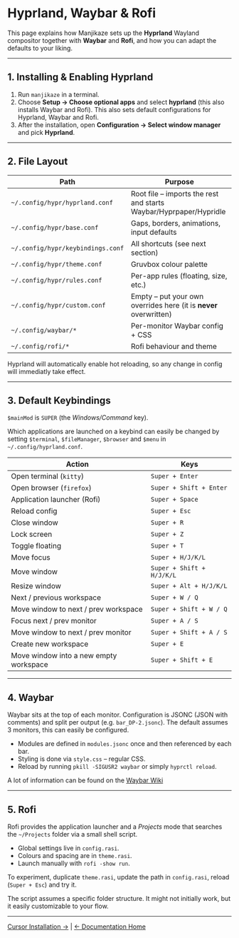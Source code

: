 # Hyprland, Waybar & Rofi

This page explains how Manjikaze sets up the **Hyprland** Wayland compositor together with **Waybar** and **Rofi**, and how you can adapt the defaults to your liking.

---

## 1. Installing & Enabling Hyprland

1. Run `manjikaze` in a terminal.
2. Choose **Setup → Choose optional apps** and select **hyprland** (this also installs Waybar and Rofi). This also sets default configurations for Hyprland, Waybar and Rofi.
3. After the installation, open **Configuration → Select window manager** and pick **Hyprland**.

---

## 2. File Layout

| Path                              | Purpose                                                           |
|-----------------------------------|-------------------------------------------------------------------|
| `~/.config/hypr/hyprland.conf`    | Root file – imports the rest and starts Waybar/Hyprpaper/Hypridle |
| `~/.config/hypr/base.conf`        | Gaps, borders, animations, input defaults                         |
| `~/.config/hypr/keybindings.conf` | All shortcuts (see next section)                                  |
| `~/.config/hypr/theme.conf`       | Gruvbox colour palette                                            |
| `~/.config/hypr/rules.conf`       | Per-app rules (floating, size, etc.)                              |
| `~/.config/hypr/custom.conf`      | Empty – put your own overrides here (it is **never** overwritten) |
| `~/.config/waybar/*`              | Per-monitor Waybar config + CSS                                   |
| `~/.config/rofi/*`                | Rofi behaviour and theme                                          |

Hyprland will automatically enable hot reloading, so any change in config will immediatly take effect.

---

## 3. Default Keybindings

`$mainMod` is `SUPER` (the *Windows/Command* key).

Which applications are launched on a keybind can easily be changed by setting `$terminal`, `$fileManager`, `$browser` and `$menu` in `~/.config/hyprland.conf`.

| Action                                 | Keys                      |
|----------------------------------------|---------------------------|
| Open terminal (`kitty`)                | `Super + Enter`           |
| Open browser (`firefox`)               | `Super + Shift + Enter`   |
| Application launcher (Rofi)            | `Super + Space`           |
| Reload config                          | `Super + Esc`             |
| Close window                           | `Super + R`               |
| Lock screen                            | `Super + Z`               |
| Toggle floating                        | `Super + T`               |
| Move focus                             | `Super + H/J/K/L`         |
| Move window                            | `Super + Shift + H/J/K/L` |
| Resize window                          | `Super + Alt + H/J/K/L`   |
| Next / previous workspace              | `Super + W / Q`           |
| Move window to next / prev workspace   | `Super + Shift + W / Q`   |
| Focus next / prev monitor              | `Super + A / S`           |
| Move window to next / prev monitor     | `Super + Shift + A / S`   |
| Create new workspace                   | `Super + E`               |
| Move window into a new empty workspace | `Super + Shift + E`       |

---

## 4. Waybar

Waybar sits at the top of each monitor.
Configuration is JSONC (JSON with comments) and split per output (e.g. `bar_DP-2.jsonc`).
The default assumes 3 monitors, this can easily be configured.

* Modules are defined in `modules.jsonc` once and then referenced by each bar.
* Styling is done via `style.css` – regular CSS.
* Reload by running `pkill -SIGUSR2 waybar` or simply `hyprctl reload`.

A lot of information can be found on the [Waybar Wiki](https://github.com/Alexays/Waybar/wiki)

---

## 5. Rofi

Rofi provides the application launcher and a *Projects* mode that searches the `~/Projects` folder via a small shell script.

* Global settings live in `config.rasi`.
* Colours and spacing are in `theme.rasi`.
* Launch manually with `rofi -show run`.

To experiment, duplicate `theme.rasi`, update the path in `config.rasi`, reload (`Super + Esc`) and try it.

The script assumes a specific folder structure. It might not initially work, but it easily customizable to your flow.

---
[Cursor Installation →](cursor-installation.md) | [← Documentation Home](../README.md)